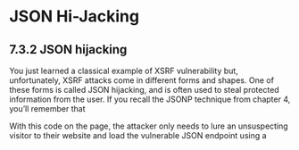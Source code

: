 # JSON Hi-Jacking

## **7.3.2 JSON hijacking**

You just learned a classical example of XSRF vulnerability but, unfortunately, XSRF
attacks come in different forms and shapes. One of these forms is called JSON hijacking,
and is often used to steal protected information from the user. If you recall the JSONP
technique from chapter 4, you’ll remember that <script> tags aren’t susceptible to
the restrictions of the same-origin policy, and you used that fact to make cross-domain
HTTP requests from your widget. JSON hijacking uses this SOP exception to steal data
from JSON endpoints by loading such endpoints using standard <script> tags.
Let’s say that your Camera Stork widget allows users to review their past purchases.
This information is considered private—your users wouldn’t be happy if you leaked
their purchase history to other web users. In order for your widget to access this data,

you’ve implemented an HTTP endpoint on your servers that returns the current ses-
sion user’s purchase history as JSON. You’ll use XmlHttpRequest to fetch the endpoint

from inside an iframe that contains a web page hosted on the Camera Stork domain.
Here’s an example response from that endpoint:
[
{ "model": "Canon Rebel XT", "price": 499, "order": 12030123 },
{ "model": "Olympus E-P2", "price": 350, "order": 12330393 }
]
Let’s suppose an attacker wants to gain access to this data using an XSRF exploit. As

you already know, if an attacker can initiate a request to this endpoint under the iden-
tity of a user (using a malicious web page), the server will read the user’s session and

respond with their purchase history. The attacker just needs to access the response’s
contents, and they’re off to the races. But how? The same-origin policy prevents them
from using XmlHttpRequest, because the endpoint has a different origin than the
attacker’s page. That leaves using the <script> tag to load the endpoint, but the
attacker has hit another wall—they can’t capture the contents of the response data,
because the JSON output isn’t assigned to a variable or otherwise persisted. As such, it
seems like the purchase history endpoint is sufficiently protected.
Not necessarily. In older browsers, it was once possible to define a custom setter on
the Object prototype in such a way that you could capture any values passed to it. This

made it possible to capture output from a JSON endpoint, like the example output
returned from the purchase history endpoint.

**Listing 7.5 JSON hijacking a seemingly secure HTTP endpoint**

<script>
var captured = [];
Object.prototype.__defineSetter__('model',
function (str) {
captured.push(str);
}
);
</script>
<script src="http://camerastork.com/api/orders.json"></script>

With this code on the page, the attacker only needs to lure an unsuspecting visitor to
their website and load the vulnerable JSON endpoint using a <script> tag. After the
endpoint has loaded, they can send the contents of the captured variable to their

servers. This isn’t just a hypothetical scenario; it was once possible to use this tech-
nique to extract a visitor's Twitter followers.7

The good news is that this particular vulnerability is no longer present in today’s

set of modern browsers. However, it hasn’t been the only JSON hijacking vector intro-
duced by browsers, and it probably won’t be the last. Next up, we’ll take a look at a few

ways you can protect yourself from XSRF attacks, including potential JSON attacks like
this one.
